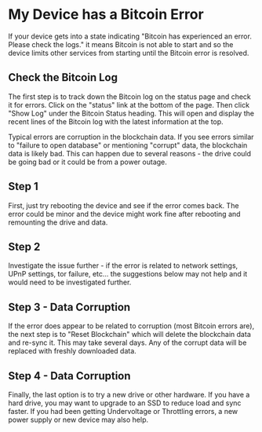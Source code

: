 # My Device has a Bitcoin Error

If your device gets into a state indicating "Bitcoin has experienced an error. Please check the logs." it means Bitcoin is not able to start and so the device limits other services from starting until the Bitcoin error is resolved.

## Check the Bitcoin Log

The first step is to track down the Bitcoin log on the status page and check it for errors. Click on the "status" link at the bottom of the page. Then click "Show Log" under the Bitcoin Status heading. This will open and display the recent lines of the Bitcoin log with the latest information at the top.

Typical errors are corruption in the blockchain data. If you see errors similar to "failure to open database" or mentioning "corrupt" data, the blockchain data is likely bad. This can happen due to several reasons - the drive could be going bad or it could be from a power outage.

## Step 1

First, just try rebooting the device and see if the error comes back. The error could be minor and the device might work fine after rebooting and remounting the drive and data.

## Step 2

Investigate the issue further - if the error is related to network settings, UPnP settings, tor failure, etc... the suggestions below may not help and it would need to be investigated further.

## Step 3 - Data Corruption

If the error does appear to be related to corruption (most Bitcoin errors are), the next step is to "Reset Blockchain" which will delete the blockchain data and re-sync it. This may take several days. Any of the corrupt data will be replaced with freshly downloaded data.

## Step 4 - Data Corruption

Finally, the last option is to try a new drive or other hardware. If you have a hard drive, you may want to upgrade to an SSD to reduce load and sync faster. If you had been getting Undervoltage or Throttling errors, a new power supply or new device may also help.